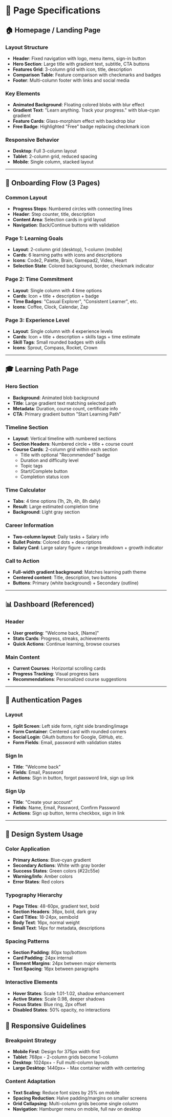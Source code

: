 # 📄 Page Specifications

## 🏠 Homepage / Landing Page

### Layout Structure
- **Header**: Fixed navigation with logo, menu items, sign-in button
- **Hero Section**: Large title with gradient text, subtitle, CTA buttons
- **Features Grid**: 3-column grid with icon, title, description
- **Comparison Table**: Feature comparison with checkmarks and badges
- **Footer**: Multi-column footer with links and social media

### Key Elements
- **Animated Background**: Floating colored blobs with blur effect
- **Gradient Text**: "Learn anything. Track your progress." with blue-cyan gradient
- **Feature Cards**: Glass-morphism effect with backdrop blur
- **Free Badge**: Highlighted "Free" badge replacing checkmark icon

### Responsive Behavior
- **Desktop**: Full 3-column layout
- **Tablet**: 2-column grid, reduced spacing
- **Mobile**: Single column, stacked layout

---

## 🚀 Onboarding Flow (3 Pages)

### Common Layout
- **Progress Steps**: Numbered circles with connecting lines
- **Header**: Step counter, title, description
- **Content Area**: Selection cards in grid layout
- **Navigation**: Back/Continue buttons with validation

### Page 1: Learning Goals
- **Layout**: 2-column grid (desktop), 1-column (mobile)
- **Cards**: 6 learning paths with icons and descriptions
- **Icons**: Code2, Palette, Brain, Gamepad2, Video, Heart
- **Selection State**: Colored background, border, checkmark indicator

### Page 2: Time Commitment
- **Layout**: Single column with 4 time options
- **Cards**: Icon + title + description + badge
- **Time Badges**: "Casual Explorer", "Consistent Learner", etc.
- **Icons**: Coffee, Clock, Calendar, Zap

### Page 3: Experience Level
- **Layout**: Single column with 4 experience levels
- **Cards**: Icon + title + description + skills tags + time estimate
- **Skill Tags**: Small rounded badges with skills
- **Icons**: Sprout, Compass, Rocket, Crown

---

## 🎓 Learning Path Page

### Hero Section
- **Background**: Animated blob background
- **Title**: Large gradient text matching selected path
- **Metadata**: Duration, course count, certificate info
- **CTA**: Primary gradient button "Start Learning Path"

### Timeline Section
- **Layout**: Vertical timeline with numbered sections
- **Section Headers**: Numbered circle + title + course count
- **Course Cards**: 2-column grid within each section
  - Title with optional "Recommended" badge
  - Duration and difficulty level
  - Topic tags
  - Start/Complete button
  - Completion status icon

### Time Calculator
- **Tabs**: 4 time options (1h, 2h, 4h, 8h daily)
- **Result**: Large estimated completion time
- **Background**: Light gray section

### Career Information
- **Two-column layout**: Daily tasks + Salary info
- **Bullet Points**: Colored dots + descriptions
- **Salary Card**: Large salary figure + range breakdown + growth indicator

### Call to Action
- **Full-width gradient background**: Matches learning path theme
- **Centered content**: Title, description, two buttons
- **Buttons**: Primary (white background) + Secondary (outline)

---

## 📊 Dashboard (Referenced)

### Header
- **User greeting**: "Welcome back, [Name]"
- **Stats Cards**: Progress, streaks, achievements
- **Quick Actions**: Continue learning, browse courses

### Main Content
- **Current Courses**: Horizontal scrolling cards
- **Progress Tracking**: Visual progress bars
- **Recommendations**: Personalized course suggestions

---

## 🔐 Authentication Pages

### Layout
- **Split Screen**: Left side form, right side branding/image
- **Form Container**: Centered card with rounded corners
- **Social Login**: OAuth buttons for Google, GitHub, etc.
- **Form Fields**: Email, password with validation states

### Sign In
- **Title**: "Welcome back"
- **Fields**: Email, Password
- **Actions**: Sign in button, forgot password link, sign up link

### Sign Up
- **Title**: "Create your account"
- **Fields**: Name, Email, Password, Confirm Password
- **Actions**: Sign up button, terms checkbox, sign in link

---

## 🎨 Design System Usage

### Color Application
- **Primary Actions**: Blue-cyan gradient
- **Secondary Actions**: White with gray border
- **Success States**: Green colors (#22c55e)
- **Warning/Info**: Amber colors
- **Error States**: Red colors

### Typography Hierarchy
- **Page Titles**: 48-60px, gradient text, bold
- **Section Headers**: 36px, bold, dark gray
- **Card Titles**: 18-24px, semibold
- **Body Text**: 16px, normal weight
- **Small Text**: 14px for metadata, descriptions

### Spacing Patterns
- **Section Padding**: 80px top/bottom
- **Card Padding**: 24px internal
- **Element Margins**: 24px between major elements
- **Text Spacing**: 16px between paragraphs

### Interactive Elements
- **Hover States**: Scale 1.01-1.02, shadow enhancement
- **Active States**: Scale 0.98, deeper shadows
- **Focus States**: Blue ring, 2px offset
- **Disabled States**: 50% opacity, no interactions

## 📱 Responsive Guidelines

### Breakpoint Strategy
- **Mobile First**: Design for 375px width first
- **Tablet**: 768px - 2-column grids become 1-column
- **Desktop**: 1024px+ - Full multi-column layouts
- **Large Desktop**: 1440px+ - Max container width with centering

### Content Adaptation
- **Text Scaling**: Reduce font sizes by 25% on mobile
- **Spacing Reduction**: Halve padding/margins on smaller screens
- **Grid Collapsing**: Multi-column grids become single column
- **Navigation**: Hamburger menu on mobile, full nav on desktop
